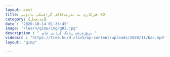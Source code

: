 ```yaml
---
layout: post
title: فێرکاری بە نەرمەکالای گرافیکی ئادۆبی XD
category: [مەنجەڵ]
date : "2020-10-14 01:35:45"
image: "/learn/gimp/img/g02.jpg"
description : " پرۆژەرەی ڕەنگ کردنی چاو "
videosrc : "https://tree.kurd.click/wp-content/uploads/2020/11/bac.mp4"
layout: "gimp"

---
```



